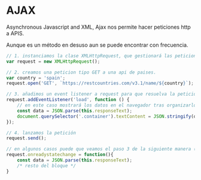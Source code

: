 # AJAX

Asynchronous Javascript and XML, Ajax nos permite hacer peticiones http a APIS.

Aunque es un método en desuso aun se puede encontrar con frecuencia.

```javascript
// 1. instanciamos la clase XMLHttpRequest, que gestionará las peticiones por nosotros.
var request = new XMLHttpRequest();

// 2. creamos una peticion tipo GET a una api de paises.
var country = 'spain';
request.open('GET', `https://restcountries.com/v3.1/name/${country}`);

// 3. añadimos un event listener a request para que resuelva la petición de forma asíncrona.
request.addEventListener('load', function () {
    // en este caso mostrará los datos en el navegador tras organizarlos un poco.
    const data = JSON.parse(this.responseText);
    document.querySelector('.container').textContent = JSON.stringify(data, null, 2);
});

// 4. lanzamos la petición
request.send();
```


```javascript
// en algunos casos puede que veamos el paso 3 de la siguiente manera (el funcionamiento es el mismo).
request.onreadystatechange = function(){
    const data = JSON.parse(this.responseText);
    /* resto del bloque */
}
```